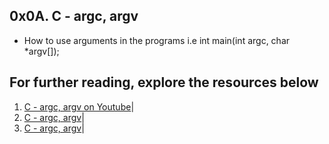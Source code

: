 ## 0x0A. C - argc, argv
- How to use arguments in the programs i.e int main(int argc, char *argv[]);

## For further reading, explore the resources below
1. [C - argc, argv on Youtube](https://www.youtube.com/watch?v=aP1ijjeZc24)|
2. [C - argc, argv](http://crasseux.com/books/ctutorial/argc-and-argv.html)|
3. [C - argc, argv](https://publications.gbdirect.co.uk//c_book/chapter10/arguments_to_main.html)|

